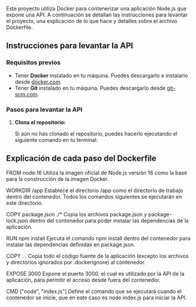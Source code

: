 Este proyecto utiliza Docker para contenerizar una aplicación Node.js que expone una API. A continuación se detallan las instrucciones para levantar el proyecto, una explicación de lo que hace y detalles sobre el archivo Dockerfile.

## Instrucciones para levantar la API

### Requisitos previos

- Tener **Docker** instalado en tu máquina. Puedes descargarlo e instalarlo desde [docker.com](https://www.docker.com/get-started).
- Tener **Git** instalado en tu máquina. Puedes descargarlo desde [git-scm.com](https://git-scm.com/).

### Pasos para levantar la API

1. **Clona el repositorio:**

   Si aún no has clonado el repositorio, puedes hacerlo ejecutando el siguiente comando en tu terminal:

   
## Explicación de cada paso del Dockerfile ##
FROM node:16
Utiliza la imagen oficial de Node.js versión 16 como la base para la construcción de la imagen Docker.

WORKDIR /app
Establece el directorio /app como el directorio de trabajo dentro del contenedor. Todos los comandos siguientes se ejecutarán en este directorio.

COPY package.json ./*
Copia los archivos package.json y package-lock.json dentro del contenedor para poder instalar las dependencias de la aplicación.

RUN npm install
Ejecuta el comando npm install dentro del contenedor para instalar las dependencias definidas en package.json.

COPY . .
Copia todo el código fuente de la aplicación (excepto los archivos y directorios ignorados por .dockerignore) al contenedor.

EXPOSE 3000
Expone el puerto 3000, el cual es utilizado por la API de la aplicación, para permitir el acceso desde fuera del contenedor.

CMD ["node", "index.js"]
Define el comando que se ejecutará cuando el contenedor se inicie, que en este caso es node index.js para iniciar la API.
